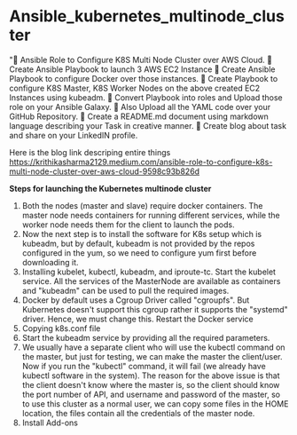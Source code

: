 # Ansible_kubernetes_multinode_cluster
"📌 Ansible Role to Configure K8S Multi Node Cluster over AWS Cloud.
🔅 Create Ansible Playbook to launch 3 AWS EC2 Instance
🔅 Create Ansible Playbook to configure Docker over those instances.
🔅 Create Playbook to configure K8S Master, K8S Worker Nodes on the above created EC2 Instances using kubeadm.
🔅 Convert Playbook into roles and Upload those role on your Ansible Galaxy. 
🔅 Also Upload all the YAML code over your GitHub Repository.
🔅 Create a README.md document using markdown language describing your Task in creative manner. 
🔅 Create blog about task and share on your LinkedIN profile.

Here is the blog link descriping entire things https://krithikasharma2129.medium.com/ansible-role-to-configure-k8s-multi-node-cluster-over-aws-cloud-9598c93b826d

**Steps for launching the Kubernetes multinode cluster**
1. Both the nodes (master and slave) require docker containers. The master node needs containers for running different services, while the worker node needs them for the client to launch the pods.
2. Now the next step is to install the software for K8s setup which is kubeadm, but by default, kubeadm is not provided by the repos configured in the yum, so we need to configure yum first before downloading it.
3. Installing kubelet, kubectl, kubeadm, and iproute-tc. Start the kubelet service. All the services of the MasterNode are available as containers and "kubeadm" can be used to pull the required images.
4. Docker by default uses a Cgroup Driver called "cgroupfs". But Kubernetes doesn't support this cgroup rather it supports the "systemd" driver. Hence, we must change this. Restart the Docker service
5. Copying k8s.conf file
6. Start the kubeadm service by providing all the required parameters.
7. We usually have a separate client who will use the kubectl command on the master, but just for testing, we can make the master the client/user. Now if you run the "kubectl" command, it will fail (we already have kubectl software in the system). The reason for the above issue is that the client doesn't know where the master is, so the client should know the port number of API, and username and password of the master, so to use this cluster as a normal user, we can copy some files in the HOME location, the files contain all the credentials of the master node.
8. Install Add-ons
